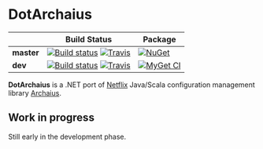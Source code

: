 # DotArchaius

|            | Build Status  |  Package   |
| ---------- | ------------- | ---------- |
| **master** |[![Build status](https://ci.appveyor.com/api/projects/status/q05ryvac7e5lm6ad/branch/master?svg=true)](https://ci.appveyor.com/project/marefr/dotarchaius/branch/master) [![Travis](https://img.shields.io/travis/marefr/dotarchaius/master.svg?label=travis)](https://travis-ci.org/marefr/dotarchaius) |[![NuGet](https://img.shields.io/nuget/v/DotArchaius.Core.svg)](https://www.nuget.org/packages/DotArchaius.Core/)
| **dev**    |[![Build status](https://ci.appveyor.com/api/projects/status/q05ryvac7e5lm6ad/branch/dev?svg=true)](https://ci.appveyor.com/project/marefr/dotarchaius/branch/dev) [![Travis](https://img.shields.io/travis/marefr/dotarchaius/dev.svg?label=travis)](https://travis-ci.org/marefr/dotarchaius) |[![MyGet CI](https://img.shields.io/myget/dotarchaius/v/dotarchaius.svg)](https://www.myget.org/feed/dotarchaius/package/nuget/DotArchaius)

**DotArchaius** is a .NET port of [Netflix](https://github.com/Netflix) Java/Scala configuration management library [Archaius](https://github.com/Netflix/archaius).

## Work in progress

Still early in the development phase.

